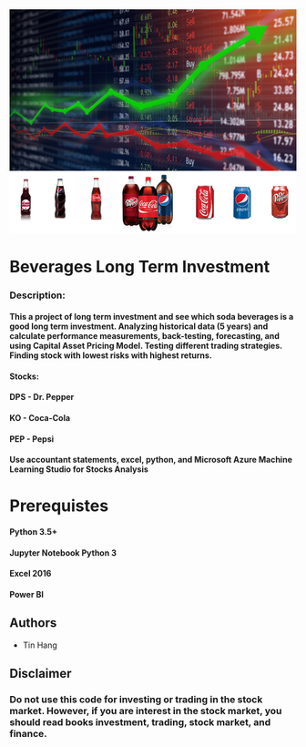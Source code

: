 <img src="Soda.PNG">

# Beverages Long Term Investment
### Description:
#### This a project of long term investment and see which soda beverages is a good long term investment. Analyzing historical data (5 years) and calculate performance measurements, back-testing, forecasting, and using Capital Asset Pricing Model. Testing different trading strategies. Finding stock with lowest risks with highest returns.  

#### Stocks: 
#### DPS - Dr. Pepper
#### KO - Coca-Cola
#### PEP - Pepsi
        
#### Use accountant statements, excel, python, and Microsoft Azure Machine Learning Studio for Stocks Analysis


# Prerequistes
#### Python 3.5+

#### Jupyter Notebook Python 3

#### Excel 2016

#### Power BI

## Authors
* Tin Hang

## Disclaimer
### Do not use this code for investing or trading in the stock market. However, if you are interest in the stock market, you should read books investment, trading, stock market, and finance.


